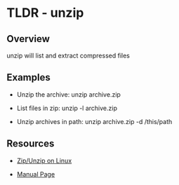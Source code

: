 TLDR - unzip
==========

Overview
--------

unzip will list and extract compressed files

Examples
--------

- Unzip the archive: unzip archive.zip

- List files in zip: unzip -l archive.zip

- Unzip archives in path: unzip archive.zip -d /this/path

Resources
---------

- [Zip/Unzip on Linux](http://robdvr.com/zip-unzip-linux/)

[git]: https://robdvr.com

- [Manual Page](http://linux.die.net/man/1/unzip)

[git]: http://linux.die.net

